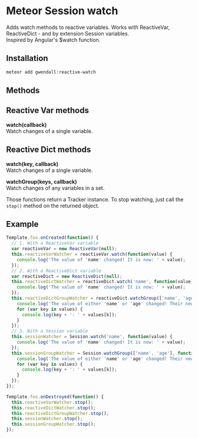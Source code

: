 Meteor Session watch
=================

Adds watch methods to reactive variables. Works with ReactiveVar, ReactiveDict - and by extension Session variables.  
Inspired by Angular's $watch function.


Installation
------------

``` sh
meteor add gwendall:reactive-watch
```

Methods
----------

## Reactive Var methods ##
**watch(callback)**  
Watch changes of a single variable.  

## Reactive Dict methods ##
**watch(key, callback)**  
Watch changes of a single variable.  

**watchGroup(keys, callback)**  
Watch changes of any variables in a set.  

Those functions return a Tracker instance. To stop watching, just call the ```stop()``` method on the returned object.

Example
-------

``` javascript
Template.foo.onCreated(function() {
  // 1. With a ReactiveVar variable
  var reactiveVar = new ReactiveVar(null);
  this.reactiveVarWatcher = reactiveVar.watch(function(value) {
    console.log('The value of 'name' changed! It is now: ' + value);
  });
  // 2. With a ReactiveDict variable
  var reactiveDict = new ReactiveDict(null);
  this.reactiveDictWatcher = reactiveDict.watch('name', function(value) {
    console.log('The value of 'name' changed! It is now: ' + value);
  });
  this.reactiveDictGroupWatcher = reactiveDict.watchGroup(['name', 'age'], function(values) {
    console.log('The value of either 'name' or 'age' changed! Their new values are now the following.');
    for (var key in values) {
      console.log(key + ': ' + values[k]);
    }
  });
  // 3. With a Session variable
  this.sessionWatcher = Session.watch('name', function(value) {
    console.log('The value of 'name' changed! It is now: ' + value);
  });
  this.sessionGroupWatcher = Session.watchGroup(['name', 'age'], function(values) {
    console.log('The value of either 'name' or 'age' changed! Their new values are now the following.');
    for (var key in values) {
      console.log(key + ': ' + values[k]);
    }
  });
});

Template.foo.onDestroyed(function() {
  this.reactiveVarWatcher.stop();
  this.reactiveDictWatcher.stop();
  this.reactiveDictGroupWatcher.stop();
  this.sessionWatcher.stop();
  this.sessionGroupWatcher.stop();
});
```
